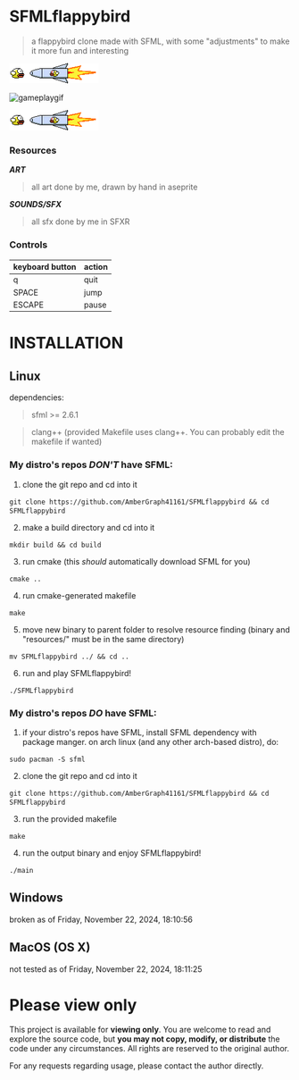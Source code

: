 # SFMLflappybird

> a flappybird clone made with SFML, with some "adjustments" to make it more fun and interesting

![splashbargif](md/splashbar.gif)

![gameplaygif](md/gameplay.gif)

![splashbargif](md/splashbar.gif)

### Resources

***ART***

> all art done by me, drawn by hand in aseprite

***SOUNDS/SFX***

> all sfx done by me in SFXR

### Controls
| keyboard button | action |
| --- | --- |
| q | quit |
| SPACE | jump |
| ESCAPE | pause |

# INSTALLATION

## Linux

dependencies:
> sfml >= 2.6.1

> clang++ (provided Makefile uses clang++. You can probably edit the makefile if wanted)

### My distro's repos *DON'T* have SFML:

1. clone the git repo and cd into it
```shell
git clone https://github.com/AmberGraph41161/SFMLflappybird && cd SFMLflappybird
```

2. make a build directory and cd into it
```shell
mkdir build && cd build
```

3. run cmake (this *should* automatically download SFML for you)
```shell
cmake ..
```

4. run cmake-generated makefile
```shell
make
```

5. move new binary to parent folder to resolve resource finding (binary and "resources/" must be in the same directory)
```shell
mv SFMLflappybird ../ && cd ..
```

6. run and play SFMLflappybird!
```shell
./SFMLflappybird
```

### My distro's repos *DO* have SFML:

1. if your distro's repos have SFML, install SFML dependency with package manger.
on arch linux (and any other arch-based distro), do:
```shell
sudo pacman -S sfml
```

2. clone the git repo and cd into it
```shell
git clone https://github.com/AmberGraph41161/SFMLflappybird && cd SFMLflappybird
```

3. run the provided makefile
```shell
make
```

4. run the output binary and enjoy SFMLflappybird!
```shell
./main
```

## Windows
broken as of Friday, November 22, 2024, 18:10:56

## MacOS (OS X)
not tested as of Friday, November 22, 2024, 18:11:25

# Please view only

This project is available for **viewing only**.
You are welcome to read and explore the source code, but **you may not copy, modify, or distribute** the code under any circumstances.
All rights are reserved to the original author.

For any requests regarding usage, please contact the author directly.
